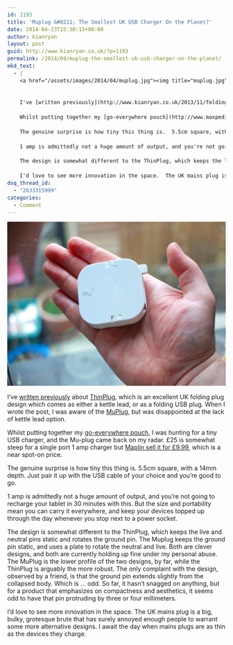```yaml
---
id: 1193
title: 'Muplug &#8211; The Smallest UK USB Charger On the Planet?'
date: 2014-04-23T15:30:13+00:00
author: kianryan
layout: post
guid: http://www.kianryan.co.uk/?p=1193
permalink: /2014/04/muplug-the-smallest-uk-usb-charger-on-the-planet/
mkd_text:
  - |
    <a href="/assets/images/2014/04/muplug.jpg"><img title="muplug.jpg" alt="muplug.jpg" src="/assets/images/2014/04/muplug.jpg" class="aligncenter"   /></a>
    
    
    I've [written previously](http://www.kianryan.co.uk/2013/11/folding-uk-plugs/) about [ThinPlug](http://www.thinplug.com/), which is an excellent UK folding plug design which comes as either a kettle lead, or as a folding USB plug.  When I wrote the post, I was aware of the [MuPlug](http://www.themu.co.uk/), but was disappointed at the lack of kettle lead option.
    
    Whilst putting together my [go-everywhere pouch](http://www.maxpedition.com/store/pc/Mini-Pocket-Organizer-p1559.htm), I was hunting for a tiny USB charger, and the Mu-plug came back on my radar.  £25 is somewhat steep for a single port 1 amp charger but [Maplin sell it for £9.99](http://www.maplin.co.uk/p/the-mu-1a-folding-usb-adapter-n23dc), which is a near spot-on price.
    
    The genuine surprise is how tiny this thing is.  5.5cm square, with a 14mm depth.  Just pair it up with the USB cable of your choice and you're good to go.
    
    1 amp is admittedly not a huge amount of output, and you're not going to recharge your tablet in 30 minutes with this.  But the size and portability mean you can carry it everywhere, and keep your devices topped up through the day whenever you stop next to a power socket.
    
    The design is somewhat different to the ThinPlug, which keeps the live and neutral pins static and rotates the ground pin.  The Muplug keeps the ground pin static, and uses a plate to rotate the neutral and live.  Both are clever designs, and both are currently holding up fine under my personal abuse.  The MuPlug is the lower profile of the two designs, by far, while the ThinPlug is arguably the more robust.  The only complaint with the design, observed by a friend, is that the ground pin extends slightly from the collapsed body.  Which is ... odd.  So far, it hasn't snagged on anything, but for a product that emphasizes on compactness and aesthetics, it seems odd to have that pin protruding by three or four millimeters.
    
    I'd love to see more innovation in the space.  The UK mains plug is a big, bulky, grotesque brute that has surely annoyed enough people to warrant some more alternative designs.  I await the day when mains plugs are as thin as the devices they charge.
dsq_thread_id:
  - "2633315999"
categories:
  - Comment
---
```

[<img title="muplug.jpg" alt="muplug.jpg" src="/assets/images/2014/04/muplug.jpg" class="aligncenter"   />](/assets/images/2014/04/muplug.jpg)

I&#8217;ve [written previously](http://www.kianryan.co.uk/2013/11/folding-uk-plugs/) about [ThinPlug](http://www.thinplug.com/), which is an excellent UK folding plug design which comes as either a kettle lead, or as a folding USB plug. When I wrote the post, I was aware of the [MuPlug](http://www.themu.co.uk/), but was disappointed at the lack of kettle lead option.

Whilst putting together my [go-everywhere pouch](http://www.maxpedition.com/store/pc/Mini-Pocket-Organizer-p1559.htm), I was hunting for a tiny USB charger, and the Mu-plug came back on my radar. £25 is somewhat steep for a single port 1 amp charger but [Maplin sell it for £9.99](http://www.maplin.co.uk/p/the-mu-1a-folding-usb-adapter-n23dc), which is a near spot-on price.

The genuine surprise is how tiny this thing is. 5.5cm square, with a 14mm depth. Just pair it up with the USB cable of your choice and you&#8217;re good to go.

1 amp is admittedly not a huge amount of output, and you&#8217;re not going to recharge your tablet in 30 minutes with this. But the size and portability mean you can carry it everywhere, and keep your devices topped up through the day whenever you stop next to a power socket.

The design is somewhat different to the ThinPlug, which keeps the live and neutral pins static and rotates the ground pin. The Muplug keeps the ground pin static, and uses a plate to rotate the neutral and live. Both are clever designs, and both are currently holding up fine under my personal abuse. The MuPlug is the lower profile of the two designs, by far, while the ThinPlug is arguably the more robust. The only complaint with the design, observed by a friend, is that the ground pin extends slightly from the collapsed body. Which is &#8230; odd. So far, it hasn&#8217;t snagged on anything, but for a product that emphasizes on compactness and aesthetics, it seems odd to have that pin protruding by three or four millimeters.

I&#8217;d love to see more innovation in the space. The UK mains plug is a big, bulky, grotesque brute that has surely annoyed enough people to warrant some more alternative designs. I await the day when mains plugs are as thin as the devices they charge.